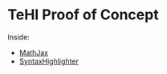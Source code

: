 TeHI Proof of Concept
=====================

Inside:

- [MathJax](https://github.com/mathjax/mathjax)
- [SyntaxHighlighter](https://github.com/syntaxhighlighter/syntaxhighlighter)
